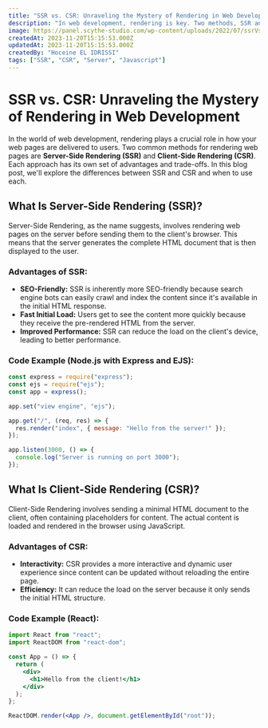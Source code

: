 ```yaml
---
title: "SSR vs. CSR: Unraveling the Mystery of Rendering in Web Development"
description: "In web development, rendering is key. Two methods, SSR and CSR, offer distinct advantages. This post explores their differences."
image: https://panel.scythe-studio.com/wp-content/uploads/2022/07/ssrVscsr-1.png
createdAt: 2023-11-20T15:15:53.000Z
updatedAt: 2023-11-20T15:15:53.000Z
createdBy: "Hoceine EL IDRISSI"
tags: ["SSR", "CSR", "Server", "Javascript"]
---
```


# SSR vs. CSR: Unraveling the Mystery of Rendering in Web Development

In the world of web development, rendering plays a crucial role in how your web pages are delivered to users. Two common methods for rendering web pages are **Server-Side Rendering (SSR)** and **Client-Side Rendering (CSR)**. Each approach has its own set of advantages and trade-offs. In this blog post, we'll explore the differences between SSR and CSR and when to use each.

## What Is Server-Side Rendering (SSR)?

Server-Side Rendering, as the name suggests, involves rendering web pages on the server before sending them to the client's browser. This means that the server generates the complete HTML document that is then displayed to the user.

### Advantages of SSR:

- **SEO-Friendly:** SSR is inherently more SEO-friendly because search engine bots can easily crawl and index the content since it's available in the initial HTML response.
- **Fast Initial Load:** Users get to see the content more quickly because they receive the pre-rendered HTML from the server.
- **Improved Performance:** SSR can reduce the load on the client's device, leading to better performance.

### Code Example (Node.js with Express and EJS):

```javascript
const express = require("express");
const ejs = require("ejs");
const app = express();

app.set("view engine", "ejs");

app.get("/", (req, res) => {
  res.render("index", { message: "Hello from the server!" });
});

app.listen(3000, () => {
  console.log("Server is running on port 3000");
});
```

## What Is Client-Side Rendering (CSR)?

Client-Side Rendering involves sending a minimal HTML document to the client, often containing placeholders for content. The actual content is loaded and rendered in the browser using JavaScript.

### Advantages of CSR:

- **Interactivity:** CSR provides a more interactive and dynamic user experience since content can be updated without reloading the entire page.
- **Efficiency:** It can reduce the load on the server because it only sends the initial HTML structure.

### Code Example (React):

```jsx
import React from "react";
import ReactDOM from "react-dom";

const App = () => {
  return (
    <div>
      <h1>Hello from the client!</h1>
    </div>
  );
};

ReactDOM.render(<App />, document.getElementById("root"));
```
